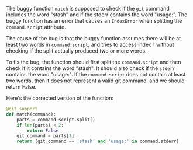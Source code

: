 The buggy function `match` is supposed to check if the `git` command includes the word "stash" and if the stderr contains the word "usage:". The buggy function has an error that causes an `IndexError` when splitting the `command.script` attribute.

The cause of the bug is that the buggy function assumes there will be at least two words in `command.script`, and tries to access index 1 without checking if the split actually produced two or more words.

To fix the bug, the function should first split the `command.script` and then check if it contains the word "stash". It should also check if the `stderr` contains the word "usage:". If the `command.script` does not contain at least two words, then it does not represent a valid git command, and we should return False.

Here's the corrected version of the function:

```python
@git_support
def match(command):
    parts = command.script.split()
    if len(parts) < 2:
        return False
    git_command = parts[1]
    return (git_command == 'stash' and 'usage:' in command.stderr)
```